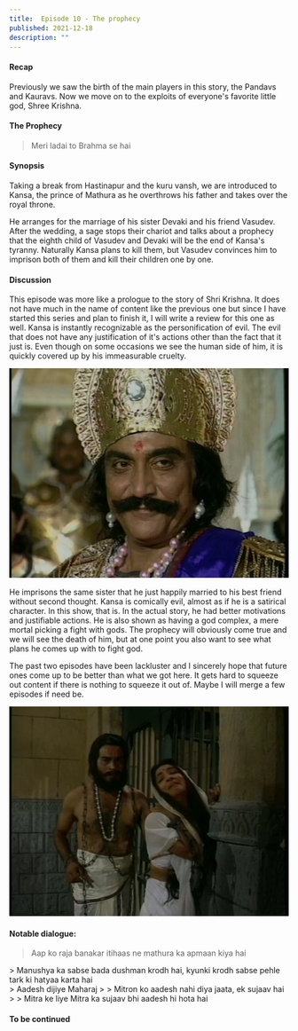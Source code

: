 ```yaml
---
title:  Episode 10 - The prophecy
published: 2021-12-18
description: ""
---
```

#### Recap 
Previously we saw the birth of the main players in this story, the Pandavs
and Kauravs. Now we move on to the exploits of everyone's favorite
little god, Shree Krishna. 

#### The Prophecy
> Meri ladai to Brahma se hai

#### Synopsis
Taking a break from Hastinapur and the kuru vansh, we are introduced to
Kansa, the prince of Mathura as he overthrows his father and takes over the
royal throne. 

He arranges for the marriage of his sister Devaki and his friend Vasudev.
After the wedding, a sage stops their chariot and talks about a prophecy
that the eighth child of Vasudev and Devaki will be the end of Kansa's
tyranny. Naturally Kansa plans to kill them, but Vasudev convinces him to
imprison both of them and kill their children one by one.

#### Discussion
This episode was more like a prologue to the story of Shri Krishna. It does not
have much in the name of content like the previous one but since I have started
this series and plan to finish it, I will write a review for this one as well.
Kansa is instantly recognizable as the personification of evil. The evil that
does not have any justification of it's actions other than the fact that it
just is. Even though on some occasions we see the human side of him, it is
quickly covered up by his immeasurable cruelty. 

![Kansa](../../assets/mahabharat/ep_10_1.webp)

He imprisons the same sister that he just happily married to his best friend
without second thought. Kansa is comically evil, almost as if he is a satirical
character. In this show, that is. In the actual story, he had better
motivations and justifiable actions. He is also shown as having a god complex, a
mere mortal picking a fight with gods. The prophecy will obviously come true
and we will see the death of him, but at one point you also want to see what
plans he comes up with to fight god.

The past two episodes have been lackluster and I sincerely hope that future
ones come up to be better than what we got here. It gets hard to squeeze out content
if there is nothing to squeeze it out of. Maybe I will merge a few episodes if need be.

![Vasudev and Devaki are imprisoned](../../assets/mahabharat/ep_10_2.webp)

#### Notable dialogue:

> Aap ko raja banakar itihaas ne mathura ka apmaan kiya hai
<div></div>
> Manushya ka sabse bada dushman krodh hai, kyunki krodh sabse pehle tark ki hatyaa karta hai
<div></div>
> Aadesh dijiye Maharaj
>
> Mitron ko aadesh nahi diya jaata, ek sujaav hai
>
> Mitra ke liye Mitra ka sujaav bhi aadesh hi hota hai

#### To be continued

